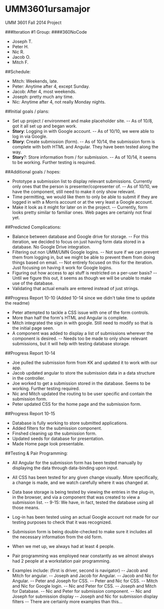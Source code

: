 UMM3601ursamajor
================

UMM 3601 Fall 2014 Project

###Iteration #1 Group:
####360NoCode
- Joseph T. 
- Peter H.
- Nic R.
- Jacob O.
- Mitch F.

##Schedule:
- Mitch: Weekends, late.
- Peter: Anytime after 4, except Sunday.
- Jacob: After 4, most weekends.
- Joseph: pretty much any time.
- Nic: Anytime after 4, not really Monday nights.

##Initial goals / plans:
- Set up project / environment and make placeholder site.
-- As of 10/8, got it all set up and began work.
- __Story__: Logging in with Google account.
-- As of 10/10, we were able to log in via Google.
- __Story__: Create submission (form).
-- As of 10/14, the submission form is complete with both HTML and Angular. They have been tested along the way.
- __Story__?: Store information from / for submission.
-- As of 10/14, it seems to be working. Further testing is required.


##Additional goals / hopes:
- Prototype a submission list to display relevant submissions. Currently only ones that the person is presenter/copresenter of.
-- As of 10/10, we have the component, still need to make it only show relevant.
- Time permitting, we would like them to only be able to submit if they are logged in with a Morris account or at the very least a Google account.
- Make it look as it might for later on in the project.
-- Currently, form looks pretty similar to familiar ones. Web pages are certainly not final yet.


##Predicted Complications:
- Balance between database and Google drive for storage.
-- For this iteration, we decided to focus on just having form data stored in a database. No Google Drive integration.
- Filtering out non UMM/UMN Google logins.
-- Not sure if we can prevent them from logging in, but we might be able to prevent them from doing things based on email.
-- Not entirely focused on this for the iteration. Just focusing on having it work for Google logins.
- Figuring out how access to api stuff is restricted on a per-user basis?
-- Until we figure this out, it seems as though we will be unable to make use of the database.
- Validating that actual emails are entered instead of just strings.


##Progress Report 10-10 (Added 10-14 since we didn't take time to update the readme)
- Peter attempted to tackle a CSS issue with one of the form controls.
- More than half the form's HTML and Angular is complete.
- Mitch integrated the sign in with google. Still need to modify so that is the initial page seen.
- A component was added to display a list of submissions wherever the component is desired.
-- Needs too be made to only show relevant submissions, but it will help with testing database storage.


##Progress Report 10-14
- Joe pulled the submission form from KK and updated it to work with our app.
- Jacob updated angular to store the submission data in a data structure in the controller.
- Joe worked to get a submission stored in the database. Seems to be working. Further testing required.
- Nic and Mitch updated the routing to be user specific and contain the submission form.
- Peter updated CSS for the home page and the submission form.


##Progress Report 10-15
- Database is fully working to store submitted applications.
- Added filters for the submission component.
- Finshed cleaning up the submission form.
- Updated seeds for database for presentation.
- Made Home page look presentable.


##Testing & Pair Programming:
- All Angular for the submission form has been tested manually by displaying the data through data-binding upon input.
- All CSS has been tested for any given change visually. More specifically, a change is made, and we watch carefully where it was changed at.
- Data base storage is being tested by viewing the entries in the plug-in, in the browser, and via a component that was created to view a submission list.
-- 9-15:  We have, in fact, tested the database using all those means.
- Log-in has been tested using an actual Google account not made for our testing purposes to check that it was recognized.
- Submission form is being double-checked to make sure it includes all the necessary information from the old form.

- When we met up, we always had at least 4 people.
- Pair programming was employed near constantly as we almost always had 2 people at a workstation pair programming.
- Examples include: (first is driver, second is navigator)
-- Jacob and Mitch for angular.
-- Joseph and Jacob for Angular.
-- Jacob and Nic for Angular.
-- Peter and Joseph for CSS.
-- Peter and Nic for CSS.
-- Mitch and Nic for Google login.
-- Nic and Peter for CSS.
-- Joseph and Mitch for Database.
-- Nic and Peter for submission component.
-- Nic and Joseph for submission display
-- Joseph and Nic for submission display filters
-- There are certainly more examples than this...


